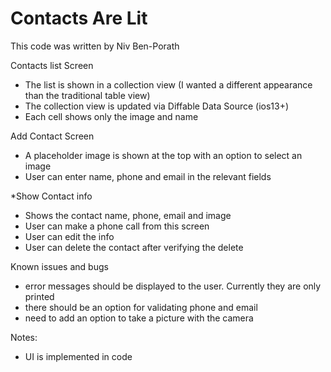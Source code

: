 # Contacts Are Lit

This code was written by Niv Ben-Porath


Contacts list Screen
* The list is shown in a collection view (I wanted a different appearance than the traditional table view)
* The collection view is updated via Diffable Data Source (ios13+)
* Each cell shows only the image and name

Add Contact Screen
* A placeholder image is shown at the top with an option to select an image
* User can enter name, phone and email in the relevant fields

*Show Contact info
* Shows the contact name, phone, email and image 
* User can make a phone call from this screen
* User can edit the info
* User can delete the contact after verifying the delete


Known issues and bugs
* error messages should be displayed to the user. Currently they are only printed
* there should be an option for validating phone and email
* need to add an option to take a picture with the camera


Notes:
* UI is implemented in code
